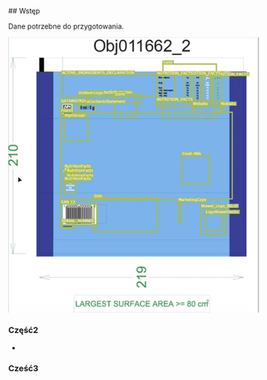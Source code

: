 <link type="text/css" rel="stylesheet" href="/docs/assets/css/main.css" />
## Wstęp
 
 Dane potrzebne do przygotowania.
<div class="imageContainer">
<img src="/docs/assets/images/Chespa_BlankTemplate%20.png" alt="hi"/>
</div>

### Część2

-

### Cześć3

